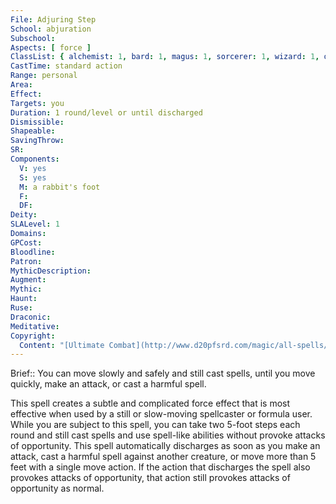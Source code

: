 ```yaml
---
File: Adjuring Step
School: abjuration
Subschool: 
Aspects: [ force ]
ClassList: { alchemist: 1, bard: 1, magus: 1, sorcerer: 1, wizard: 1, occultist: 1, psychic: 1 }
CastTime: standard action
Range: personal
Area: 
Effect: 
Targets: you
Duration: 1 round/level or until discharged
Dismissible: 
Shapeable: 
SavingThrow: 
SR: 
Components:
  V: yes
  S: yes
  M: a rabbit's foot
  F: 
  DF: 
Deity: 
SLALevel: 1
Domains: 
GPCost: 
Bloodline: 
Patron: 
MythicDescription: 
Augment: 
Mythic: 
Haunt: 
Ruse: 
Draconic: 
Meditative: 
Copyright:
  Content: "[Ultimate Combat](http://www.d20pfsrd.com/magic/all-spells/a/adjuring-step)"
---
```

Brief:: You can move slowly and safely and still cast spells, until you move quickly, make an attack, or cast a harmful spell.

This spell creates a subtle and complicated force effect that is most effective when used by a still or slow-moving spellcaster or formula user. While you are subject to this spell, you can take two 5-foot steps each round and still cast spells and use spell-like abilities without provoke attacks of opportunity. This spell automatically discharges as soon as you make an attack, cast a harmful spell against another creature, or move more than 5 feet with a single move action. If the action that discharges the spell also provokes attacks of opportunity, that action still provokes attacks of opportunity as normal.
